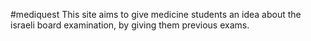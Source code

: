 #mediquest
This site aims to give medicine students an idea about the israeli board examination, by giving them previous exams.

